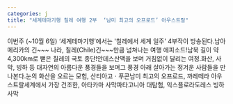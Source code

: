 ```yaml
---
categories: j
title: "세계테마기행 칠레 여행 2부  ‘남미 최고의 오프로드’ 아우스트랄"
---
```

이번주 (~10월 6일) ‘세계테마기행’에서는 &#39;칠레에서 세계 일주&#39; 4부작이 방송된다.남아메리카의 긴~~~ 나라, 칠레(Chile)긴~~~만큼 넘쳐나는 여행 에피소드!남북 길이 약 4,300km로 뻗은 칠레의 국토 종단!안데스산맥을 보며 거침없이 달리는 여정.화산, 사막, 빙하 등 대자연의 아름다운 풍경들을 보며그 풍경 아래 살아가는 정겨운 사람들을 만나본다.눈의 화산을 오르는 모험, 산티아고ㆍ푸콘남미 최고의 오프로드, 까레떼라 아우스트랄세계에서 가장 건조한, 아타카마 사막파타고니아 대탐험, 익스플로라도레스 빙하사막